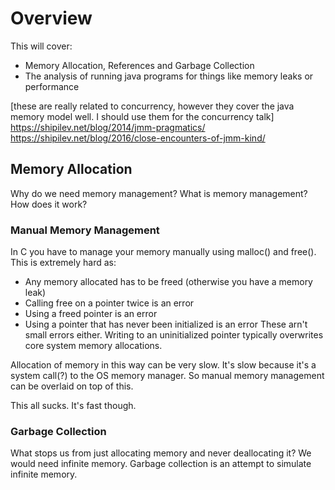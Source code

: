 Overview
========

This will cover:
 * Memory Allocation, References and Garbage Collection
 * The analysis of running java programs for things like memory leaks or performance

[these are really related to concurrency, however they cover the java memory model well.
 I should use them for the concurrency talk]
https://shipilev.net/blog/2014/jmm-pragmatics/
https://shipilev.net/blog/2016/close-encounters-of-jmm-kind/

Memory Allocation
-----------------

Why do we need memory management?
What is memory management?
How does it work?

### Manual Memory Management

In C you have to manage your memory manually using malloc() and free().
This is extremely hard as:
 * Any memory allocated has to be freed (otherwise you have a memory leak)
 * Calling free on a pointer twice is an error
 * Using a freed pointer is an error
 * Using a pointer that has never been initialized is an error
These arn't small errors either.
Writing to an uninitialized pointer typically overwrites core system memory allocations.

Allocation of memory in this way can be very slow.
It's slow because it's a system call(?) to the OS memory manager.
So manual memory management can be overlaid on top of this.

This all sucks.
It's fast though.

### Garbage Collection

What stops us from just allocating memory and never deallocating it?
We would need infinite memory.
Garbage collection is an attempt to simulate infinite memory.
